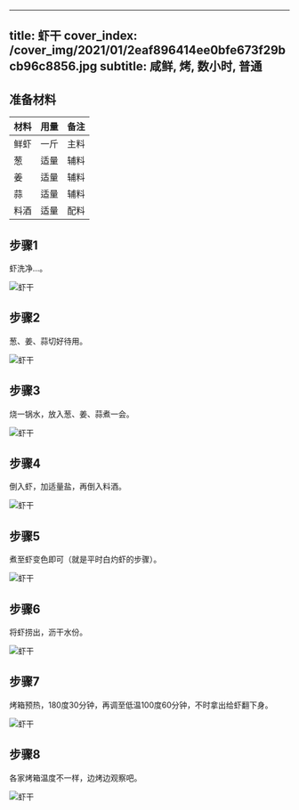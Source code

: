 
---
title: 虾干
cover_index: /cover_img/2021/01/2eaf896414ee0bfe673f29bcb96c8856.jpg
subtitle: 咸鲜, 烤, 数小时, 普通
---

## 准备材料

| 材料     | 用量 | 备注|
| ------- | ----- | --- |
| 鲜虾 | 一斤| 主料 |
| 葱 | 适量| 辅料 |
| 姜 | 适量| 辅料 |
| 蒜 | 适量| 辅料 |
| 料酒 | 适量| 配料 |

## 步骤1

虾洗净...。

![虾干](https://i8.meishichina.com/attachment/recipe/201010/201010132156075.jpg?x-oss-process=style/p320) 

## 步骤2

葱、姜、蒜切好待用。

![虾干](https://i8.meishichina.com/attachment/recipe/201010/201010131726211.jpg?x-oss-process=style/p320) 

## 步骤3

烧一锅水，放入葱、姜、蒜煮一会。

![虾干](https://i8.meishichina.com/attachment/recipe/201010/201010131726336.jpg?x-oss-process=style/p320) 

## 步骤4

倒入虾，加适量盐，再倒入料酒。

![虾干](https://i8.meishichina.com/attachment/recipe/201010/201010131726444.jpg?x-oss-process=style/p320) 

## 步骤5

煮至虾变色即可（就是平时白灼虾的步骤）。

![虾干](https://i8.meishichina.com/attachment/recipe/201010/201010131727020.jpg?x-oss-process=style/p320) 

## 步骤6

将虾捞出，沥干水份。

![虾干](https://i8.meishichina.com/attachment/recipe/201010/201010131727375.jpg?x-oss-process=style/p320) 

## 步骤7

烤箱预热，180度30分钟，再调至低温100度60分钟，不时拿出给虾翻下身。

![虾干](https://i8.meishichina.com/attachment/recipe/201010/201010131727431.jpg?x-oss-process=style/p320) 

## 步骤8

各家烤箱温度不一样，边烤边观察吧。

![虾干](https://i8.meishichina.com/attachment/recipe/201010/201010131727562.jpg?x-oss-process=style/p320) 

